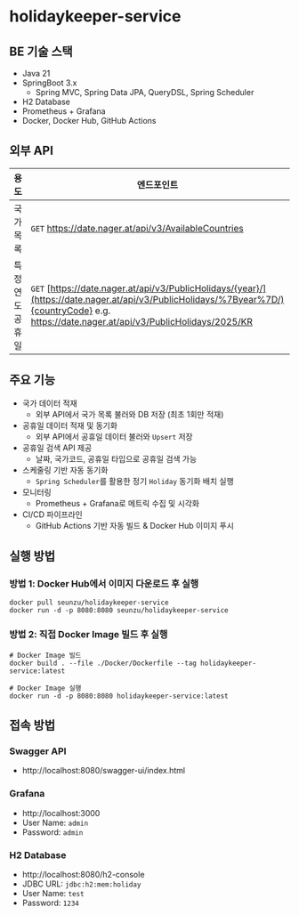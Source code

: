 # holidaykeeper-service

## BE 기술 스택
- Java 21
- SpringBoot 3.x
  - Spring MVC, Spring Data JPA, QueryDSL, Spring Scheduler
- H2 Database
- Prometheus + Grafana
- Docker, Docker Hub, GitHub Actions

## 외부 API
| 용도 | 엔드포인트                                                                                                                                                                                      | 응답 |
| --- |--------------------------------------------------------------------------------------------------------------------------------------------------------------------------------------------| --- |
| 국가 목록 | `GET` https://date.nager.at/api/v3/AvailableCountries                                                                                                                                      | 국가배열 |
| 특정 연도 공휴일 | `GET` [https://date.nager.at/api/v3/PublicHolidays/{year}/](https://date.nager.at/api/v3/PublicHolidays/%7Byear%7D/){countryCode} e.g. https://date.nager.at/api/v3/PublicHolidays/2025/KR | 공휴일 |


## 주요 기능
- 국가 데이터 적재
    - 외부 API에서 국가 목록 불러와 DB 저장 (최초 1회만 적재)
- 공휴일 데이터 적재 및 동기화
  - 외부 API에서 공휴일 데이터 불러와 `Upsert` 저장
- 공휴일 검색 API 제공
  - 날짜, 국가코드, 공휴일 타입으로 공휴일 검색 가능
- 스케줄링 기반 자동 동기화
  - `Spring Scheduler`를 활용한 정기 `Holiday` 동기화 배치 실행
- 모니터링
  - Prometheus + Grafana로 메트릭 수집 및 시각화
- CI/CD 파이프라인
  -  GitHub Actions 기반 자동 빌드 & Docker Hub 이미지 푸시

## 실행 방법
### 방법 1: Docker Hub에서 이미지 다운로드 후 실행
```
docker pull seunzu/holidaykeeper-service
docker run -d -p 8080:8080 seunzu/holidaykeeper-service
```

### 방법 2: 직접 Docker Image 빌드 후 실행
```
# Docker Image 빌드
docker build . --file ./Docker/Dockerfile --tag holidaykeeper-service:latest

# Docker Image 실행
docker run -d -p 8080:8080 holidaykeeper-service:latest
```

## 접속 방법
### Swagger API
- http://localhost:8080/swagger-ui/index.html

### Grafana
- http://localhost:3000
- User Name: `admin`
- Password: `admin`

### H2 Database
- http://localhost:8080/h2-console
- JDBC URL: `jdbc:h2:mem:holiday`
- User Name: `test`
- Password: `1234`


